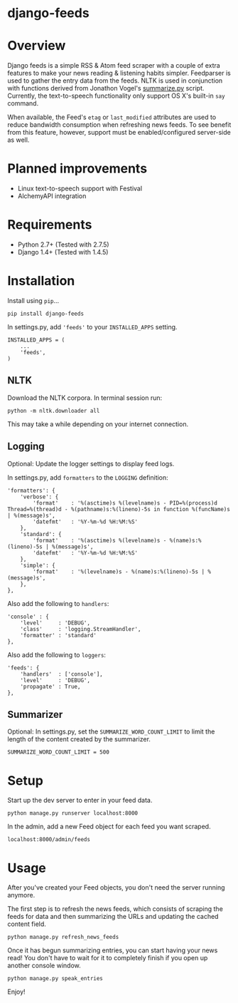 django-feeds
============

Overview
========

Django feeds is a simple RSS & Atom feed scraper with a couple of extra features to make your news reading & listening habits simpler.  Feedparser is used to gather the entry data from the feeds. NLTK is used in conjunction with functions derived from Jonathon Vogel's [summarize.py][summarize] script.  Currently, the text-to-speech functionality only support OS X's built-in `say` command.

When available, the Feed's `etag` or `last_modified` attributes are used to reduce bandwidth consumption when refreshing news feeds.  To see benefit from this feature, however, support must be enabled/configured server-side as well.

Planned improvements
====================

* Linux text-to-speech support with Festival
* AlchemyAPI integration

Requirements
============

* Python 2.7+ (Tested with 2.7.5)
* Django 1.4+ (Tested with 1.4.5)

Installation
============

Install using `pip`...

    pip install django-feeds

In settings.py, add `'feeds'` to your `INSTALLED_APPS` setting.

    INSTALLED_APPS = (
        ...
        'feeds',        
    )

NLTK
----

Download the NLTK corpora.  In terminal session run:

    python -m nltk.downloader all

This may take a while depending on your internet connection.

Logging
-------

Optional: Update the logger settings to display feed logs.

In settings.py, add `formatters` to the `LOGGING` definition:

    'formatters': {
        'verbose': {
            'format'    : '%(asctime)s %(levelname)s - PID=%(process)d Thread=%(thread)d - %(pathname)s:%(lineno)-5s in function %(funcName)s | %(message)s',
            'datefmt'   : '%Y-%m-%d %H:%M:%S'
        },
        'standard': {
            'format'    : '%(asctime)s %(levelname)s - %(name)s:%(lineno)-5s | %(message)s',
            'datefmt'   : '%Y-%m-%d %H:%M:%S'
        },
        'simple': {
            'format'    : '%(levelname)s - %(name)s:%(lineno)-5s | %(message)s',
        },
    },

Also add the following to `handlers`:

    'console' : {
        'level'     : 'DEBUG',
        'class'     : 'logging.StreamHandler',
        'formatter' : 'standard'
    },

Also add the following to `loggers`:

    'feeds': {
        'handlers'  : ['console'],
        'level'     : 'DEBUG',
        'propagate' : True,
    },

Summarizer
----------

Optional: In settings.py, set the `SUMMARIZE_WORD_COUNT_LIMIT` to limit the length of the content created by the summarizer.

    SUMMARIZE_WORD_COUNT_LIMIT = 500

Setup
=====

Start up the dev server to enter in your feed data.

    python manage.py runserver localhost:8000

In the admin, add a new Feed object for each feed you want scraped.

    localhost:8000/admin/feeds

Usage
=====

After you've created your Feed objects, you don't need the server running anymore.

The first step is to refresh the news feeds, which consists of scraping the feeds for data and then summarizing the URLs and updating the cached content field.

    python manage.py refresh_news_feeds

Once it has begun summarizing entries, you can start having your news read! You don't have to wait for it to completely finish if you open up another console window.

    python manage.py speak_entries

Enjoy!

[summarize]: https://github.com/Rotten194/summarize.py